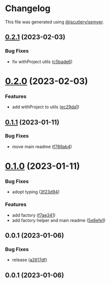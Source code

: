# Changelog

This file was generated using [@jscutlery/semver](https://github.com/jscutlery/semver).

## [0.2.1](https://github.com/push-based/node-cli-testing/compare/node-cli-testing-0.2.0...node-cli-testing-0.2.1) (2023-02-03)


### Bug Fixes

* fix withProject utils ([c5bade6](https://github.com/push-based/node-cli-testing/commit/c5bade63edd9647df35f056afe9d62883070769e))



# [0.2.0](https://github.com/push-based/node-cli-testing/compare/node-cli-testing-0.1.1...node-cli-testing-0.2.0) (2023-02-03)


### Features

* add withProject to utils ([ec29da1](https://github.com/push-based/node-cli-testing/commit/ec29da126392512e7522c4167b3608e974606f62))



## [0.1.1](https://github.com/push-based/node-cli-testing/compare/node-cli-testing-0.1.0...node-cli-testing-0.1.1) (2023-01-11)


### Bug Fixes

* move main readme ([f789ab4](https://github.com/push-based/node-cli-testing/commit/f789ab496364085a3eeb05dff588073c36f800b1))



# [0.1.0](https://github.com/push-based/node-cli-testing/compare/node-cli-testing-0.0.1...node-cli-testing-0.1.0) (2023-01-11)


### Bug Fixes

* adopt typing ([3f23d94](https://github.com/push-based/node-cli-testing/commit/3f23d94d7eb4616f7796d1b564c8e4f24efebc2f))


### Features

* add factory ([f7ae341](https://github.com/push-based/node-cli-testing/commit/f7ae341628d9c3e8da100ec27b501ea590b04698))
* add factory helper and main readme ([5e8efe1](https://github.com/push-based/node-cli-testing/commit/5e8efe1f2162f1d021dda7965fd9d248c755533b))



## 0.0.1 (2023-01-06)


### Bug Fixes

* release ([a2617df](https://github.com/push-based/node-cli-testing/commit/a2617df575a7e167e24c1c601ceccccd2477fb21))



## 0.0.1 (2023-01-06)
